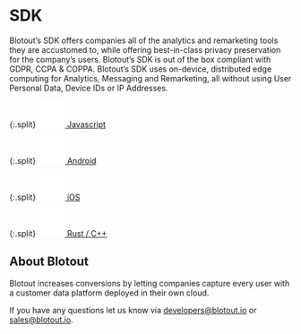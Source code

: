 # SDK

Blotout’s SDK offers companies all of the analytics and remarketing tools they are accustomed to,
while offering best-in-class privacy preservation for the company’s users. Blotout’s SDK is out of the
box compliant with GDPR, CCPA & COPPA. Blotout’s SDK uses on-device, distributed edge
computing for Analytics, Messaging and Remarketing, all without using User Personal Data, Device
IDs or IP Addresses.


{:.split}
[![image](/assets/images/web.svg)
Javascript](https://docs-js.blotout.io)

{:.split}
[![image](/assets/images/android.svg)
Android](https://docs-android.blotout.io)

{:.split}
[![image](/assets/images/ios.svg)
iOS](https://docs-ios.blotout.io)

{:.split}
[![image](/assets/images/rust.svg)
Rust / C++](https://docs-rust.blotout.io)

## About Blotout
Blotout increases conversions by letting companies capture every user with a customer data platform deployed in their own cloud.

If you have any questions let us know via [developers@blotout.io](mailto:developers@blotout.io) or [sales@blotout.io](mailto:sales@blotout.io). 
